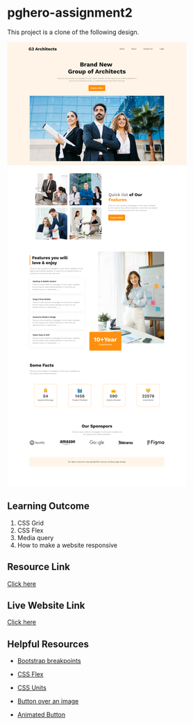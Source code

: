 # pghero-assignment2
This project is a clone of the following design. 

![figma_frame1](frame1.png)

## Learning Outcome
1. CSS Grid
2. CSS Flex 
3. Media query
4. How to make a website responsive

## Resource Link
[Click here](https://github.com/ProgrammingHero1/g3-architects)

## Live Website Link
[Click here](https://anik-chy.github.io/pghero-assignment2/)

## Helpful Resources
- [Bootstrap breakpoints](https://getbootstrap.com/docs/5.0/layout/breakpoints/)

- [CSS Flex](https://css-tricks.com/snippets/css/a-guide-to-flexbox/)

- [CSS Units](https://www.w3schools.com/cssref/css_units.php)

- [Button over an image](https://emergestudio.design/how-to-put-a-button-on-top-of-an-image/)

- [Animated Button](https://www.w3schools.com/howto/howto_css_animate_buttons.asp)